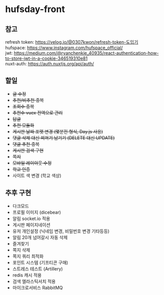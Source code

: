 # hufsday-front

## 참고

refresh token: https://velog.io/@0307kwon/refresh-token-도입기  
hufspace: https://www.instagram.com/hufspace_official/  
jwt: https://medium.com/@ryanchenkie_40935/react-authentication-how-to-store-jwt-in-a-cookie-346519310e81  
nuxt-auth: https://auth.nuxtjs.org/api/auth/

## 할일

- ~~글 수정~~
- ~~추천/비추천 중복~~
- ~~조회수 중복~~
- ~~추천수 vuex 전역으로 관리~~
- ~~답글~~
- ~~추천 모듈화~~
- ~~게시판 날짜 포맷 변경 (몇분전 형식, Day.js 사용)~~
- ~~댓글 삭제 대신 찌꺼기 남기기 (DELETE 대신 UPDATE)~~
- ~~댓글 추천 중복~~
- ~~게시판 검색 구현~~
- ~~쪽지~~
- ~~모바일 레이아웃 수정~~
- ~~학교 인증~~
- 사이트 색 변경 (학교 색상)

## 추후 구현

- 다크모드
- 프로필 이미지 (dicebear)
- 알림 socket.io 적용
- 게시판 페이지네이션
- 유저 개인설정 (닉네임 변경, 비밀번호 변경 기타등등)
- 알림 20개 넘어갈시 자동 삭제
- 즐겨찾기
- 쪽지 삭제
- 쪽지 쿼리 최적화
- 포인트 시스템 (기프티콘 구매)
- 스트레스 테스트 (Artillery)
- redis 캐시 적용
- 검색 엘라스틱서치 적용
- 마이크로서비스 RabbitMQ
